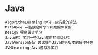 # Java
    AlgorithmLearning 学习一些有趣的算法
    DataBase 一些数据库学习和数据库框架
    Design 程序设计学习
    JavaAPI 学习一些Java提供的高级API
    JavaVersionNew 尝试每个Java的新版本的操作特性
    JVMLearning Java虚拟机学习
    